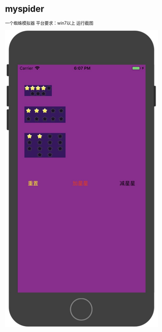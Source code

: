 # myspider
一个蜘蛛模拟器
平台要求：win7以上
运行截图

![Alt text](https://github.com/weiman152/StarsView/blob/master/ScreenShots/1.png)
